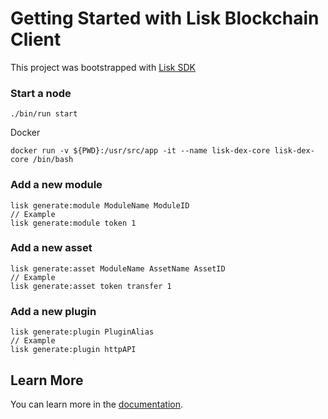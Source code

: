 # Getting Started with Lisk Blockchain Client

This project was bootstrapped with [Lisk SDK](https://github.com/LiskHQ/lisk-sdk)

### Start a node

```
./bin/run start
```

Docker

```
docker run -v ${PWD}:/usr/src/app -it --name lisk-dex-core lisk-dex-core /bin/bash
```

### Add a new module

```
lisk generate:module ModuleName ModuleID
// Example
lisk generate:module token 1
```

### Add a new asset

```
lisk generate:asset ModuleName AssetName AssetID
// Example
lisk generate:asset token transfer 1
```

### Add a new plugin

```
lisk generate:plugin PluginAlias
// Example
lisk generate:plugin httpAPI
```

## Learn More

You can learn more in the [documentation](https://lisk.io/documentation/lisk-sdk/index.html).
